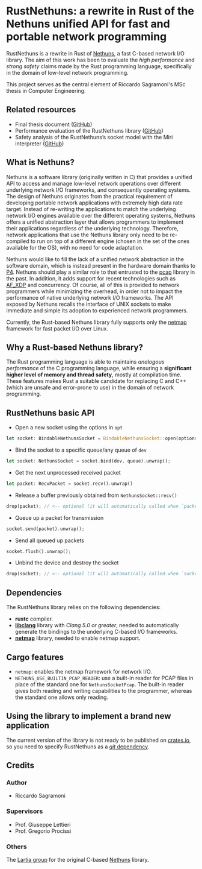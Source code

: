 # RustNethuns: a rewrite in Rust of the Nethuns unified API for fast and portable network programming

RustNethuns is a rewrite in Rust of [Nethuns](https://github.com/larthia/nethuns), a fast C-based network I/O library.
The aim of this work has been to evaluate the *high performance* and *strong safety* claims made by the Rust programming language, specifically in the domain of low-level network programming.

This project serves as the central element of Riccardo Sagramoni's MSc thesis in Computer Engineering.


## Related resources

- Final thesis document ([GitHub](https://github.com/RiccardoSagramoni/rust-nethuns-thesis))
- Performance evaluation of the RustNethuns library ([GitHub](https://github.com/RiccardoSagramoni/rust-nethuns-performance-analysis))
- Safety analysis of the RustNethuns’s socket model with the Miri interpreter ([GitHub](https://github.com/RiccardoSagramoni/rust-nethuns-miri))


## What is Nethuns?

Nethuns is a software library (originally written in C) that provides a unified API to access and manage low-level network operations over different underlying network I/O frameworks, and consequently operating systems.
The design of Nethuns originates from the practical requirement of developing portable network applications with extremely high data rate target.
Instead of re-writing the applications to match the underlying network I/O engines available over the different operating systems, Nethuns offers a unified abstraction layer that allows programmers to implement their applications regardless of the underlying technology.
Therefore, network applications that use the Nethuns library only need to be re-compiled to run on top of a different engine (chosen in the set of the ones available for the OS), with no need for code adaptation.

Nethuns would like to fill the lack of a unified network abstraction in the software domain, which is instead present in the hardware domain thanks to [P4](https://p4.org/).
Nethuns should play a similar role to that entrusted to the [pcap](https://www.tcpdump.org/) library in the past.
In addition, it adds support for recent technologies such as [AF_XDP](https://www.kernel.org/doc/Documentation/networking/af_xdp.rst) and concurrency.
Of course, all of this is provided to network programmers while minimizing the overhead, in order not to impact the performance of native underlying network I/O frameworks.
The API exposed by Nethuns recalls the interface of UNIX sockets to make immediate and simple its adoption to experienced network programmers.

Currently, the Rust-based Nethuns library fully supports only the [netmap](https://github.com/luigirizzo/netmap) framework for fast packet I/O over Linux.


## Why a Rust-based Nethuns library?

The Rust programming language is able to maintains *analogous performance* of the C programming language, while ensuring a **significant higher level of memory and thread safety**, mostly at compilation time.
These features makes Rust a suitable candidate for replacing C and C++ (which are unsafe and error-prone to use) in the domain of network programming.


## RustNethuns basic API

- Open a new socket using the options in `opt`

```rust
let socket: BindableNethunsSocket = BindableNethunsSocket::open(options).unwrap();
```

- Bind the socket to a specific queue/any queue of `dev`

```rust
let socket: NethunsSocket = socket.bind(dev, queue).unwrap();
```

- Get the next unprocessed received packet

```rust
let packet: RecvPacket = socket.recv().unwrap()
```

- Release a buffer previously obtained from `NethunsSocket::recv()`

```rust
drop(packet); // <-- optional (it will automatically called when `packet` goes out of scope)
```

- Queue up a packet for transmission

```rust
socket.send(packet).unwrap();
```

- Send all queued up packets

```rust
socket.flush().unwrap();
```

- Unbind the device and destroy the socket

```rust
drop(socket); // <-- optional (it will automatically called when `socket` goes out of scope)
```


## Dependencies

The RustNethuns library relies on the following dependencies:

- **rustc** compiler.
- [**libclang**](https://clang.llvm.org/doxygen/group__CINDEX.html) library with *Clang 5.0 or greater*, needed to automatically generate the bindings to the underlying C-based I/O frameworks.
- [**netmap**](https://github.com/luigirizzo/netmap) library, needed to enable netmap support.


## Cargo features

- `netmap`: enables the netmap framework for network I/O.
- `NETHUNS_USE_BUILTIN_PCAP_READER`: use a built-in reader for PCAP files in place of the standard one for `NethunsSocketPcap`. The built-in reader gives both reading and writing capabilities to the programmer, whereas the standard one allows only reading.


## Using the library to implement a brand new application

The current version of the library is not ready to be published on [crates.io](crates.io), so you need to specify RustNethuns as a [*git* dependency](https://doc.rust-lang.org/cargo/reference/specifying-dependencies.html#specifying-dependencies-from-git-repositories).


## Credits

### Author

- Riccardo Sagramoni

### Supervisors

- Prof. Giuseppe Lettieri
- Prof. Gregorio Procissi

### Others

The [Lartia group](https://larthia.com/) for the original C-based [Nethuns](https://github.com/larthia/nethuns) library.
